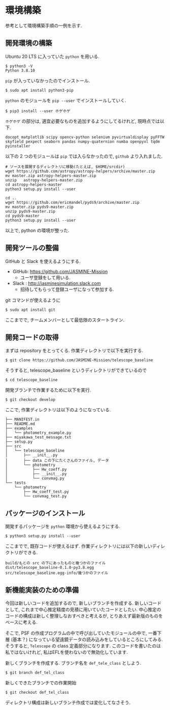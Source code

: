 # 環境構築
参考として環境構築手順の一例を示す.


## 開発環境の構築
Ubuntu 20 LTS に入っていた `python` を用いる.

``` console
$ python3 -V
Python 3.8.10
```


`pip` が入っていなかったのでインストール.

``` console
$ sudo apt install python3-pip
```

`python` のモジュールを `pip --user` でインストールしていく.

``` console
$ pip3 install --user ホゲホゲ
```
`ホゲホゲ` の部分は, 適宜必要なものを追加するようにしてるけれど, 現時点では以下.

```
docopt matplotlib scipy opencv-python selenium pyvirtualdisplay pyFFTW skyfield pexpect seaborn pandas numpy-quaternion numba openpyxl tqdm pyinstaller
```

以下の 2 つのモジュールは `pip` では入らなかったので, `github` より入れました.

``` console
# ソースを展開するディレクトリに移動(たとえば, $HOME/srcdir)
wget https://github.com/astropy/astropy-helpers/archive/master.zip
mv master.zip astropy-helpers-master.zip
unzip   astropy-helpers-master.zip
cd astropy-helpers-master
python3 setup.py install --user

cd ..
wget https://github.com/ericmandel/pyds9/archive/master.zip
mv master.zip pyds9-master.zip
unzip pyds9-master.zip
cd pyds9-master
python3 setup.py install --user
```

以上で, python の環境が整った.


## 開発ツールの整備
GitHub と Slack を使えるようにする.

- GitHub:  https://github.com/JASMINE-Mission
    - ユーザ登録をして用いる.
- Slack : http://jasminesimulation.slack.com
    - 招待してもらって登録ユーザになって参加する.

git コマンドが使えるように

``` console
$ sudo apt install git
```

ここまでで, チームメンバーとして最低限のスタートライン.


## 開発コードの取得
まずは repository をとってくる. 作業ディレクトリで以下を実行する.

```
$ git clone https://github.com/JASMINE-Mission/telescope_baseline
```

そうすると, telescope_baseline というディレクトリができているので

``` console
$ cd telescope_baseline
```

開発ブランチで作業するために以下を実行.

``` console
$ git checkout develop
```

ここで, 作業ディレクトリは以下のようになっている.

```
├── MANIFEST.in
├── README.md
├── examples
│   └── photometry_example.py
├── miyakawa_test_message.txt
├── setup.py
├── src
│   └── telescope_baseline
│       ├── __init__.py
│       ├── data この下にたくさんのファイル, データ
│       └── photometry
│           ├── Hw_coeff.py
│           ├── __init__.py
│           └── convmag.py
└── tests
    └── photometry
        ├── Hw_coeff_test.py
        └── convmag_test.py
```


## パッケージのインストール
開発するパッケージを `python` 環境から使えるようにする.

``` console
$ python3 setup.py install --user
```

ここまでで, 既存コードが使えるはず.
作業ディレクトリには以下の新しいディレクトリができる.

```
build/もとの src の下にあったものと幾つかのファイル
dist/telescope_baseline-0.1.0-py3.8.egg
src/telescope_baseline.egg-info/幾つかのファイル
```


## 新機能実装のための準備
今回は新しいコードを追加するので, 新しいブランチを作成する.
新しいコードとして, これまで中心推定精度の見積に用いていたコードとしたい.
中心推定のコードの構成は新しく整理しなおすべきと考えるが,
とりあえず最新版のものをベースに考える.

そこで, PSF の作成プログラムの中で呼び出していたモジュールの中で,
一番下層 (基本？) になっている望遠鏡データの読み込みをしているところにしてみる.
そうすると, `Telescope` の class 定義部分になります. このコードを書いたのは
私ではないけれど, 私はEFLを使わないので無効化しています.

新しくブランチを作成する. ブランチ名を `def_tele_class` としよう.

``` console
$ git branch def_tel_class
```

新しくできたブランチでの作業開始

``` console
$ git checkout def_tel_class
```

ディレクトリ構成は新しいブランチ作成では変化してなさそう.
